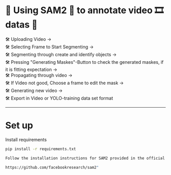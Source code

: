 # 🚀 Using SAM2 🤖 to annotate video 🎞️ datas 🚀



🛠️ Uploading Video ->  
🛠️ Selecting Frame to Start Segmenting ->  
🛠️ Segmenting through create and identify objects ->  
🛠️ Pressing "Generating Maskes"-Button to check the generated maskes, if it is fitting expectation ->  
🛠️ Propagating through video ->  
🛠️ If Video not good, Choose a frame to edit the mask ->  
🛠️ Generating new video ->  
🛠️ Export in Video or YOLO-training data set format  

---
# Set up

Install requirements

```bash
pip install -r requirements.txt

Follow the installation instructions for SAM2 provided in the official repository:

https://github.com/facebookresearch/sam2"
